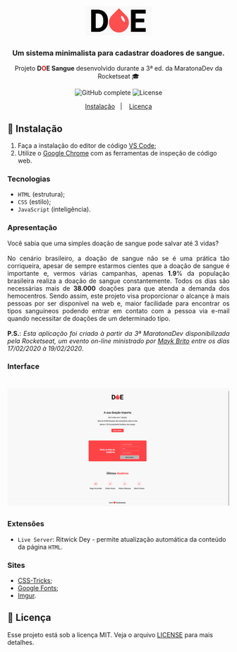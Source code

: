 <h1 align="center">
	<img alt="Imagem de DOE" src="logo.png" width="150px" />
</h1>

<h3 align="center">
	Um sistema minimalista para cadastrar doadores de sangue.
</h3>

<p align="center">
	Projeto <b>D<span style="color: #ff0000">O</span>E Sangue</b> desenvolvido durante a 3ª ed. da MaratonaDev da Rocketseat 🎓
</p>

<p align="center">
	<img alt="GitHub complete" src="https://img.shields.io/badge/MaratonaDev-done-green?logo=data:image/png;base64,iVBORw0KGgoAAAANSUhEUgAAABAAAAAQCAMAAAAoLQ9TAAAALVBMVEVHcExxWsF0XMJzXMJxWcFsUsD///9jRrzY0u6Xh9Gsn9n39fyMecy0qd2bjNJWBT0WAAAABHRSTlMA2Do606wF2QAAAGlJREFUGJVdj1cWwCAIBLEsRU3uf9xobDH8+GZwUYi8i6ucJwrxKE+7D0G9Q4vlYqtmCSjndr4CgCgzlyFgfKfKCVO0LrPKjmiqMxGXkJwNnXskqWG+1oSM+BSwD8f29YLNjvx/OQrn+g99oQSoNmt3PgAAAABJRU5ErkJggg==">
	</img>
	<img alt="License" src="https://img.shields.io/badge/license-MIT-%2304D361">
	</img>
</p>

<p align="center">
	<a href="#rocket-instalação">Instalação</a>&nbsp;&nbsp;&nbsp;|&nbsp;&nbsp;&nbsp;
	<a href="#memo-licença">Licença</a>
</p>

## :rocket: Instalação

1. Faça a instalação do editor de código [VS Code](https://code.visualstudio.com);
2. Utilize o [Google Chrome](https://www.google.com/intl/pt-BR/chrome/) com as ferramentas de inspeção de código web.

### Tecnologias

* `HTML` (estrutura);
* `CSS` (estilo);
* `JavaScript` (inteligência).

### Apresentação

<p align="justify">
	Você sabia que uma simples doação de sangue pode salvar até 3 vidas?
	<br/><br/>
	No cenário brasileiro, a doação de sangue não se é uma prática tão corriqueira, apesar de sempre estarmos cientes que a doação de sangue é importante e, vermos várias campanhas, apenas <b>1.9</b>% da população brasileira realiza a doação de sangue constantemente. Todos os dias são necessárias mais de <b>38.000</b> doações para que atenda a demanda dos hemocentros. Sendo assim, este projeto visa proporcionar o alcançe à mais pessoas por ser disponível na web e, maior facilidade para encontrar os tipos sanguíneos podendo entrar em contato com a pessoa via e-mail quando necessitar de doações de um determinado tipo.
	<br/><br/>
	<b>P.S.</b>: <i>Esta aplicação foi criada à partir da 3ª MaratonaDev disponibilizada pela Rocketseat, um evento on-line ministrado por <a href="https://github.com/maykbrito">Mayk Brito</a> entre os dias 17/02/2020 à 19/02/2020</i>.
<p>

### Interface

<h1 align="center">
	<img alt="Interface Visual" src="interface.png" />
</h1>

### Extensões

* `Live Server`: Ritwick Dey - permite atualização automática da conteúdo da página `HTML`.

### Sites

* [CSS-Tricks](https://css-tricks.com);
* [Google Fonts](https://fonts.google.com/);
* [Imgur](https://imgur.com/).

## :memo: Licença

Esse projeto está sob a licença MIT. Veja o arquivo [LICENSE](LICENSE.md) para mais detalhes.